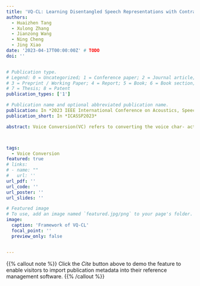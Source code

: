 ```yaml
---
title: 'VQ-CL: Learning Disentangled Speech Representations with Contrastive Learning and Vector Quantization'
authors:
  - Huaizhen Tang
  - Xulong Zhang
  - Jianzong Wang
  - Ning Cheng
  - Jing Xiao 
date: '2023-04-17T00:00:00Z' # TODO
doi: ''


# Publication type.
# Legend: 0 = Uncategorized; 1 = Conference paper; 2 = Journal article;
# 3 = Preprint / Working Paper; 4 = Report; 5 = Book; 6 = Book section;
# 7 = Thesis; 8 = Patent
publication_types: ['1']

# Publication name and optional abbreviated publication name.
publication: In *2023 IEEE International Conference on Acoustics, Speech and Signal Processing*
publication_short: In *ICASSP2023*

abstract: Voice Conversion(VC) refers to converting the voice char- acteristics of audio to another one as it is said by other people. Recently, more and more studies have focused on disentangle-based VC, which separates the timbre and lin- guistic content information from an audio signal to effectively achieve VC tasks. However, It’s still challenging to extract phoneme-level features from frame-level hidden representa- tions. This paper proposed a novel zero-shot voice conversion framework that utilizes contrastive learning and vector quan- tization to encourage the frame-level hidden features closer to the phoneme-level linguistic information, called VQ-CL. All objective and subjective experiment results show that VQ-CL has better performance than previous studies in sepa- rating content and voice characteristics to improve the sound quality of generated speech.



tags:
  - Voice Conversion
featured: true
# links:
# - name: ""
#   url: ''
url_pdf: ''
url_code: ''
url_poster: ''
url_slides: ''

# Featured image
# To use, add an image named `featured.jpg/png` to your page's folder.
image:
  caption: 'Framework of VQ-CL'
  focal_point: ''
  preview_only: false


---
```


{{% callout note %}}
Click the _Cite_ button above to demo the feature to enable visitors to import publication metadata into their reference management software.
{{% /callout %}}

